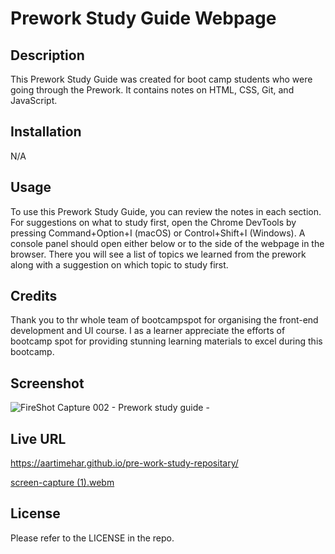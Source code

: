 # Prework Study Guide Webpage

## Description

This Prework Study Guide was created for boot camp students who were going through the Prework. It contains notes on HTML, CSS, Git, and JavaScript.

## Installation

N/A

## Usage

To use this Prework Study Guide, you can review the notes in each section. For suggestions on what to study first, open the Chrome DevTools by pressing Command+Option+I (macOS) or Control+Shift+I (Windows). A console panel should open either below or to the side of the webpage in the browser. There you will see a list of topics we learned from the prework along with a suggestion on which topic to study first.

## Credits

Thank you to thr whole team of bootcampspot for organising the front-end development and UI course. I as a learner appreciate the efforts of bootcamp spot for providing stunning learning materials to excel during this bootcamp.

## Screenshot

![FireShot Capture 002 - Prework study guide - ](https://user-images.githubusercontent.com/113493756/209056296-964a0b05-2eac-49dd-9d32-f40f7985590a.png)

## Live URL

https://aartimehar.github.io/pre-work-study-repositary/

[screen-capture (1).webm](https://user-images.githubusercontent.com/113493756/219898027-7289ab80-e0ee-401a-97b1-07d5db7a15da.webm)



## License

Please refer to the LICENSE in the repo.
